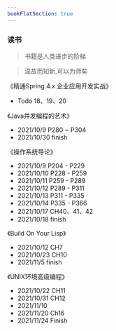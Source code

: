 ```yaml
---
bookFlatSection: true
---
```


### 读书

> 书籍是人类进步的阶梯

> 温故而知新,可以为师矣

《精通Spring 4.x  企业应用开发实战》
- Todo 18、19、20 

《Java并发编程的艺术》
- 2021/10/9 P280 ~ P304
- 2021/10/30 finish

《操作系统导论》
- 2021/10/9 P204 - P229
- 2021/10/10 P228 - P259
- 2021/10/11 P259 - P289
- 2021/10/12 P289 - P311
- 2021/10/13 P311 - P335
- 2021/10/14 P335 - P366
- 2021/10/17 CH40、41、42
- 2021/10/18 finish

《Build On Your Lisp》
- 2021/10/12 CH7
- 2021/10/23 CH10
- 2021/11/5 finish

《UNIX环境高级编程》
- 2021/10/22 CH11
- 2021/10/31 CH12
- 2021/11/10 
- 2021/11/20 Ch16
- 2021/11/24 Finish